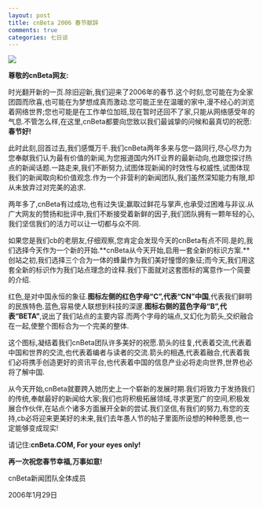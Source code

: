 ```yaml
---
layout: post
title: cnBeta 2006 春节献辞
comments: true
categories: 七日谈
---
```

![](https://ws1.sinaimg.cn/large/4b91f9d5ly1fvlv7gbsisj20zk0n3kjl.jpg)

**尊敬的cnBeta网友:**

时光翻开新的一页.除旧迎新,我们迎来了2006年的春节.这个时刻,您可能在为全家团圆而欣喜,也可能在为梦想成真而激动.您可能正坐在温暖的家中,漫不经心的浏览着网络世界;您也可能是在工作单位加班,现在暂时还回不了家,只能从网络感受年的气息.不管怎么样,在这里,cnBeta都要向您致以我们最诚挚的问候和最真切的祝愿:**春节好!**

此时此刻,回首过去,我们感慨万千.我们cnBeta两年多来与您一路同行,尽心尽力为您奉献我们认为最有价值的新闻,为您报道国内外IT业界的最新动向,也跟您探讨热点的新闻话题.一路走来,我们不断努力,试图体现新闻的时效性与权威性,试图体现我们的新闻取向和价值观念.作为一个非营利的新闻团队,我们虽然深知能力有限,却从未放弃过对完美的追求.

两年多了,cnBeta有过成功,也有过失误;赢取过鲜花与掌声,也承受过困难与非议.从广大网友的赞扬和批评中,我们不断接受着新鲜的因子,我们团队拥有一颗年轻的心,我们坚信我们的活力可以让一切都与众不同.

如果您是我们cb的老朋友,仔细观察,您肯定会发现今天的cnBeta有点不同.是的,我们选择今天作为一个新的开始.**cnBeta从今天开始,启用一套全新的标识方案.**创站之初,我们选择三个合为一体的蜂巢作为我们美好憧憬的象征;而今天,我们用这套全新的标识作为我们站点理念的诠释.我们下面就对这套图标的寓意作一个简要的介绍.

红色,是对中国永恒的象征.**图标左侧的红色字母“C”,代表“CN”中国**,代表我们鲜明的民族特色.蓝色,容易使人联想到科技的深邃.**图标右侧的蓝色字母“B”,代表“BETA”**,说出了我们站点的主要内容.而两个字母的端点,又幻化为箭头,交织融合在一起,使整个图标合为一个完美的整体.

这个图标,凝结着我们cnBeta团队许多美好的祝愿.箭头的往复,代表着交流,代表着中国和世界的交流,也代表着编者与读者的交流.箭头的相遇,代表着融合,代表着我们必将携手创造更好的资讯平台,也代表着中国的信息产业必将走向世界,世界也必将了解中国.

从今天开始,cnBeta就要跨入她历史上一个崭新的发展时期.我们将致力于发扬我们的传统,奉献最好的新闻给大家;我们也将积极拓展领域,寻求更宽广的空间,积极发展合作伙伴,在站点个诸多方面展开全新的尝试.我们坚信,有我们的努力,有您的支持,cb必将迎来更美好的未来,我们去年愚人节的帖子里面所设想的种种愿景,也一定能够变成现实!

请记住:**cnBeta.COM, For your eyes only!**

**再一次祝您春节幸福,万事如意!**

cnBeta新闻团队全体成员

2006年1月29日